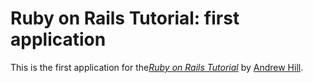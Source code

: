 # Ruby on Rails Tutorial: first application

This is the first application for the[*Ruby on Rails Tutorial*](http://railstutorial.org/)
by [Andrew Hill](http://blahblah.com).
